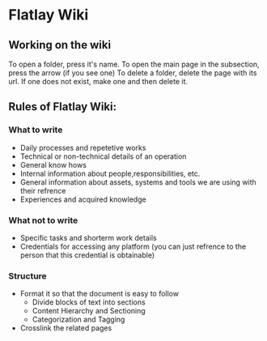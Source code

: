 <!-- SUBTITLE: General Rules and Guidelines for the Flatlay Wiki -->

# Flatlay Wiki
## Working on the wiki
To open a folder, press it's name. To open the main page in the subsection, press the arrow (if you see one)
To delete a folder, delete the page with its url. If one does not exist, make one and then delete it.
## Rules of Flatlay Wiki:
### What to write
* Daily processes and repetetive works
* Technical or non-technical details of an operation
* General know hows
* Internal information about people,responsibilities, etc.
* General information about assets, systems and tools we are using with their refrence
* Experiences and acquired knowledge
### What not to write
* Specific tasks and shorterm work details
* Credentials for accessing any platform (you can just refrence to the person that this credential is obtainable)
### Structure
* Format it so that the document is easy to follow
	* Divide blocks of text into sections
	* Content Hierarchy and Sectioning
	* Categorization and Tagging
* Crosslink the related pages

